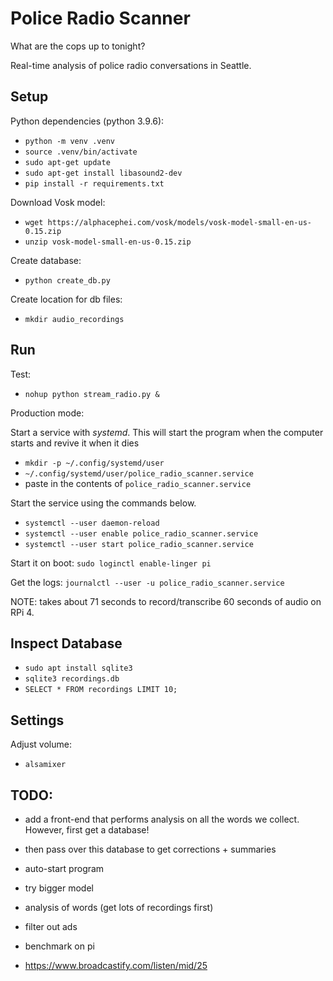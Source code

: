 # Police Radio Scanner

What are the cops up to tonight?

Real-time analysis of police radio conversations in Seattle.


## Setup

Python dependencies (python 3.9.6):
- `python -m venv .venv`
- `source .venv/bin/activate`
- `sudo apt-get update`
- `sudo apt-get install libasound2-dev`
- `pip install -r requirements.txt`

Download Vosk model:
- `wget https://alphacephei.com/vosk/models/vosk-model-small-en-us-0.15.zip`
- `unzip vosk-model-small-en-us-0.15.zip`

Create database:
- `python create_db.py`

Create location for db files:
- `mkdir audio_recordings`


## Run

Test:
- `nohup python stream_radio.py &`

Production mode:

Start a service with *systemd*. This will start the program when the computer starts and revive it when it dies

- `mkdir -p ~/.config/systemd/user`
- `~/.config/systemd/user/police_radio_scanner.service`
- paste in the contents of `police_radio_scanner.service`

Start the service using the commands below.

- `systemctl --user daemon-reload`
- `systemctl --user enable police_radio_scanner.service`
- `systemctl --user start police_radio_scanner.service`

Start it on boot: `sudo loginctl enable-linger pi`

Get the logs: `journalctl --user -u police_radio_scanner.service`

NOTE: takes about 71 seconds to record/transcribe 60 seconds of audio on RPi 4.


## Inspect Database

- `sudo apt install sqlite3`
- `sqlite3 recordings.db`
- `SELECT * FROM recordings LIMIT 10;`


## Settings

Adjust volume:
- `alsamixer`


## TODO:

- add a front-end that performs analysis on all the words we collect. However, first get a database!
- then pass over this database to get corrections + summaries
- auto-start program

- try bigger model
- analysis of words (get lots of recordings first)
- filter out ads
- benchmark on pi
- https://www.broadcastify.com/listen/mid/25
